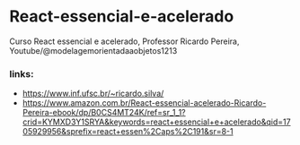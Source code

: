 # React-essencial-e-acelerado
Curso React essencial e acelerado, Professor Ricardo Pereira, Youtube/@modelagemorientadaaobjetos1213

### links:
- https://www.inf.ufsc.br/~ricardo.silva/
- https://www.amazon.com.br/React-essencial-acelerado-Ricardo-Pereira-ebook/dp/B0CS4MT24K/ref=sr_1_1?crid=KYMXD3Y1SRYA&keywords=react+essencial+e+acelerado&qid=1705929956&sprefix=react+essen%2Caps%2C191&sr=8-1
